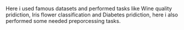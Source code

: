 Here i used famous datasets and performed tasks like Wine quality pridiction, Iris flower classification and Diabetes pridiction, here i also performed some needed preporcessing tasks. 

